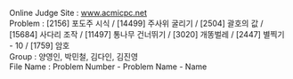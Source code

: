 Online Judge Site : www.acmicpc.net <br>
Problem : [2156] 포도주 시식 / [14499] 주사위 굴리기 / [2504] 괄호의 값 / [15684] 사다리 조작 / [11497] 통나무 건너뛰기 / [3020] 개똥벌레 / [2447] 별찍기 - 10 / [1759] 암호  <br>
Group : 양영인, 박민철, 김다인, 김진영 <br>
File Name : Problem Number - Problem Name - Name <br>
